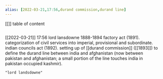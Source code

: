 ```yaml
---
alias: [2022-03-21,17:56,durand commission,durand line]
---
```

[[]]
table of content
```toc
```

[[2022-03-21]] 17:56
lord lansdowne 1888-1894
factory act (1891).
categorization of civil services into imperial, provisional and subordinate.
indian councils act (1892).
setting up of [[durand commission]] ([[1893]]) to define the durand line between india and afghanistan (now between pakistan and afghanistan; a small portion of the line touches india in pakistan occupied kashmir).
```query
"lord landsdowne"
```